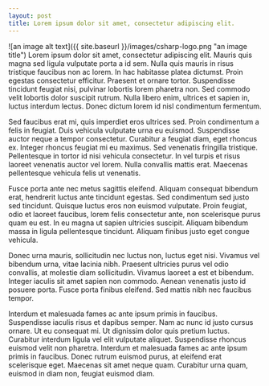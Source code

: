 ```yaml
---
layout: post
title: Lorem ipsum dolor sit amet, consectetur adipiscing elit.
---
```

![an image alt text]({{ site.baseurl }}/images/csharp-logo.png "an image title")
Lorem ipsum dolor sit amet, consectetur adipiscing elit. Mauris quis magna sed ligula vulputate porta a id sem. Nulla quis mauris in risus tristique faucibus non ac lorem. In hac habitasse platea dictumst. Proin egestas consectetur efficitur. Praesent et ornare tortor. Suspendisse tincidunt feugiat nisi, pulvinar lobortis lorem pharetra non. Sed commodo velit lobortis dolor suscipit rutrum. Nulla libero enim, ultrices et sapien in, luctus interdum lectus. Donec dictum lorem id nisl condimentum fermentum.

Sed faucibus erat mi, quis imperdiet eros ultrices sed. Proin condimentum a felis in feugiat. Duis vehicula vulputate urna eu euismod. Suspendisse auctor neque a tempor consectetur. Curabitur a feugiat diam, eget rhoncus ex. Integer rhoncus feugiat mi eu maximus. Sed venenatis fringilla tristique. Pellentesque in tortor id nisi vehicula consectetur. In vel turpis et risus laoreet venenatis auctor vel lorem. Nulla convallis mattis erat. Maecenas pellentesque vehicula felis ut venenatis.

Fusce porta ante nec metus sagittis eleifend. Aliquam consequat bibendum erat, hendrerit luctus ante tincidunt egestas. Sed condimentum sed justo sed tincidunt. Quisque luctus eros non euismod vulputate. Proin feugiat, odio et laoreet faucibus, lorem felis consectetur ante, non scelerisque purus quam eu est. In eu magna ut sapien ultricies suscipit. Aliquam bibendum massa in ligula pellentesque tincidunt. Aliquam finibus justo eget congue vehicula.

Donec urna mauris, sollicitudin nec luctus non, luctus eget nisi. Vivamus vel bibendum urna, vitae lacinia nibh. Praesent ultricies purus vel odio convallis, at molestie diam sollicitudin. Vivamus laoreet a est et bibendum. Integer iaculis sit amet sapien non commodo. Aenean venenatis justo id posuere porta. Fusce porta finibus eleifend. Sed mattis nibh nec faucibus tempor.

Interdum et malesuada fames ac ante ipsum primis in faucibus. Suspendisse iaculis risus et dapibus semper. Nam ac nunc id justo cursus ornare. Ut eu consequat mi. Ut dignissim dolor quis pretium luctus. Curabitur interdum ligula vel elit vulputate aliquet. Suspendisse rhoncus euismod velit non pharetra. Interdum et malesuada fames ac ante ipsum primis in faucibus. Donec rutrum euismod purus, at eleifend erat scelerisque eget. Maecenas sit amet neque quam. Curabitur urna quam, euismod in diam non, feugiat euismod diam. 